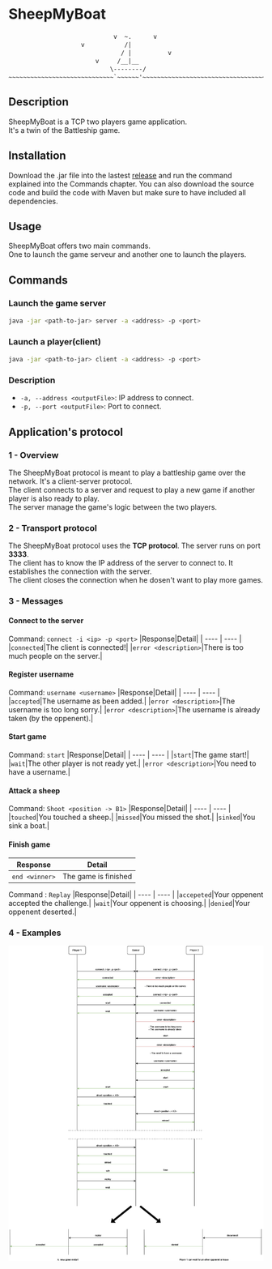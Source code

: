 # SheepMyBoat

```
                             v  ~.      v
                    v           /|
                               / |          v
                        v     /__|__
                            \--------/
~~~~~~~~~~~~~~~~~~~~~~~~~~~~~`~~~~~~'~~~~~~~~~~~~~~~~~~~~~~~~~~~~~~~~~~~~
```
## Description
SheepMyBoat is a TCP two players game application.    
It's a twin of the Battleship game.


## Installation
Download the .jar file into the lastest [release]() and run the command explained into the Commands chapter. You can also download the source code and build the code with Maven but make sure to have included all dependencies.


## Usage
SheepMyBoat offers two main commands.   
One to launch the game serveur and another one to launch the players.


## Commands

### Launch the game server

```sh
java -jar <path-to-jar> server -a <address> -p <port>
```

### Launch a player(client)

```sh
java -jar <path-to-jar> client -a <address> -p <port>
```

### Description

- `-a, --address <outputFile>`: IP address to connect.
- `-p, --port <outputFile>`: Port to connect.


## Application's protocol

### 1 - Overview
The SheepMyBoat protocol is meant to play a battleship game over the network. It's a client-server protocol.   
The client connects to a server and request to play a new game if another player is also ready to play.    
The server manage the game's logic between the two players.   

### 2 - Transport protocol
The SheepMyBoat protocol uses the **TCP protocol**. The server runs on port **3333**.  
The client has to know the IP address of the server to connect to. It establishes the connection with the server.   
The client closes the connection when he dosen't want to play more games.   
 
### 3 - Messages
#### Connect to the server
Command: `connect -i <ip> -p <port>`
|Response|Detail| 
| ---- | ---- |
|`connected`|The client is connected!|
|`error <description>`|There is too much people on the server.|

#### Register username
Command: `username <username>`
|Response|Detail|
| ---- | ---- |
|`accepted`|The username as been added.|
|`error <description>`|The username is too long sorry.|
|`error <description>`|The username is already taken (by the oppenent).|

#### Start game
Command: `start`
|Response|Detail|
| ---- | ---- |
|`start`|The game start!|
|`wait`|The other player is not ready yet.|
|`error <description>`|You need to have a username.|

#### Attack a sheep
Command: `Shoot <position -> B1>`
|Response|Detail|
| ---- | ---- |
|`touched`|You touched a sheep.|
|`missed`|You missed the shot.|
|`sinked`|You sink a boat.|

#### Finish game
|Response|Detail|
| ---- | ---- |
|`end <winner>`|The game is finished|

Command : `Replay`
|Response|Detail|
| ---- | ---- |
|`accepeted`|Your oppenent accepted the challenge.|
|`wait`|Your oppenent is choosing.|
|`denied`|Your oppenent deserted.|

### 4 - Examples
![Sequence diagram](/ProtocolSheepMyBoat.drawio.png)

